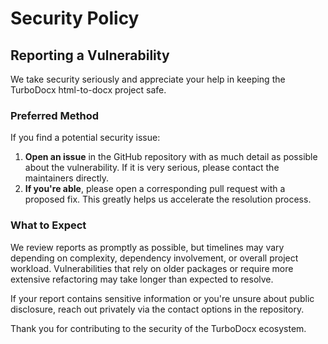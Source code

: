 # Security Policy

## Reporting a Vulnerability

We take security seriously and appreciate your help in keeping the TurboDocx html-to-docx project safe.

### Preferred Method

If you find a potential security issue:

1. **Open an issue** in the GitHub repository with as much detail as possible about the vulnerability. If it is very serious, please contact the maintainers directly. 
2. **If you're able**, please open a corresponding pull request with a proposed fix. This greatly helps us accelerate the resolution process.

### What to Expect

We review reports as promptly as possible, but timelines may vary depending on complexity, dependency involvement, or overall project workload. Vulnerabilities that rely on older packages or require more extensive refactoring may take longer than expected to resolve.

If your report contains sensitive information or you're unsure about public disclosure, reach out privately via the contact options in the repository.

Thank you for contributing to the security of the TurboDocx ecosystem.


